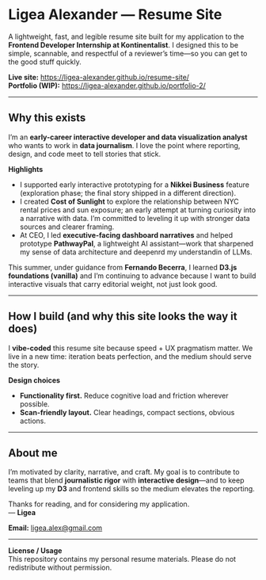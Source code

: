 # Ligea Alexander — Resume Site

A lightweight, fast, and legible resume site built for my application to the **Frontend Developer Internship at Kontinentalist**. I designed this to be simple, scannable, and respectful of a reviewer’s time—so you can get to the good stuff quickly.

**Live site:** https://ligea-alexander.github.io/resume-site/  
**Portfolio (WIP):** https://ligea-alexander.github.io/portfolio-2/

---

## Why this exists

I’m an **early-career interactive developer and data visualization analyst** who wants to work in **data journalism**. I love the point where reporting, design, and code meet to tell stories that stick.

**Highlights**
- I supported early interactive prototyping for a **Nikkei Business** feature (exploration phase; the final story shipped in a different direction).
- I created **Cost of Sunlight** to explore the relationship between NYC rental prices and sun exposure; an early attempt at turning curiosity into a narrative with data. I’m committed to leveling it up with stronger data sources and clearer framing.
- At CEO, I led **executive-facing dashboard narratives** and helped prototype **PathwayPal**, a lightweight AI assistant—work that sharpened my sense of data architecture and deepenrd my understandin of LLMs.

This summer, under guidance from **Fernando Becerra**, I learned **D3.js foundations (vanilla)** and I’m continuing to advance because I want to build interactive visuals that carry editorial weight, not just look good.

---

## How I build (and why this site looks the way it does)

I **vibe-coded** this resume site because speed + UX pragmatism matter. We live in a new time: iteration beats perfection, and the medium should serve the story.

**Design choices**
- **Functionality first.** Reduce cognitive load and friction wherever possible.
- **Scan-friendly layout.** Clear headings, compact sections, obvious actions.

---

## About me

I’m motivated by clarity, narrative, and craft. My goal is to contribute to teams that blend **journalistic rigor** with **interactive design**—and to keep leveling up my **D3** and frontend skills so the medium elevates the reporting.

Thanks for reading, and for considering my application.  
— **Ligea**

**Email:** ligea.alex@gmail.com

---

**License / Usage**  
This repository contains my personal resume materials. Please do not redistribute without permission.

